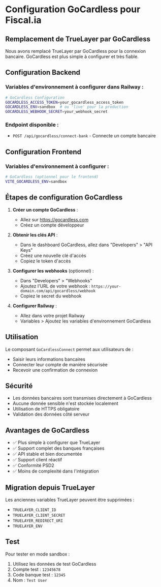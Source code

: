 # Configuration GoCardless pour Fiscal.ia

## Remplacement de TrueLayer par GoCardless

Nous avons remplacé TrueLayer par GoCardless pour la connexion bancaire. GoCardless est plus simple à configurer et très fiable.

## Configuration Backend

### Variables d'environnement à configurer dans Railway :

```bash
# GoCardless Configuration
GOCARDLESS_ACCESS_TOKEN=your_gocardless_access_token
GOCARDLESS_ENV=sandbox  # ou 'live' pour la production
GOCARDLESS_WEBHOOK_SECRET=your_webhook_secret
```

### Endpoint disponible :

- `POST /api/gocardless/connect-bank` - Connecte un compte bancaire

## Configuration Frontend

### Variables d'environnement à configurer :

```bash
# GoCardless (optionnel pour le frontend)
VITE_GOCARDLESS_ENV=sandbox
```

## Étapes de configuration GoCardless

1. **Créer un compte GoCardless** :
   - Allez sur https://gocardless.com
   - Créez un compte développeur

2. **Obtenir les clés API** :
   - Dans le dashboard GoCardless, allez dans "Developers" > "API Keys"
   - Créez une nouvelle clé d'accès
   - Copiez le token d'accès

3. **Configurer les webhooks** (optionnel) :
   - Dans "Developers" > "Webhooks"
   - Ajoutez l'URL de votre webhook : `https://your-domain.com/api/gocardless/webhook`
   - Copiez le secret du webhook

4. **Configurer Railway** :
   - Allez dans votre projet Railway
   - Variables > Ajoutez les variables d'environnement GoCardless

## Utilisation

Le composant `GoCardlessConnect` permet aux utilisateurs de :
- Saisir leurs informations bancaires
- Connecter leur compte de manière sécurisée
- Recevoir une confirmation de connexion

## Sécurité

- Les données bancaires sont transmises directement à GoCardless
- Aucune donnée sensible n'est stockée localement
- Utilisation de HTTPS obligatoire
- Validation des données côté serveur

## Avantages de GoCardless

- ✅ Plus simple à configurer que TrueLayer
- ✅ Support complet des banques françaises
- ✅ API stable et bien documentée
- ✅ Support client réactif
- ✅ Conformité PSD2
- ✅ Moins de complexité dans l'intégration

## Migration depuis TrueLayer

Les anciennes variables TrueLayer peuvent être supprimées :
- `TRUELAYER_CLIENT_ID`
- `TRUELAYER_CLIENT_SECRET`
- `TRUELAYER_REDIRECT_URI`
- `TRUELAYER_ENV`

## Test

Pour tester en mode sandbox :
1. Utilisez les données de test GoCardless
2. Compte test : `12345678`
3. Code banque test : `12345`
4. Nom : `Test User` 